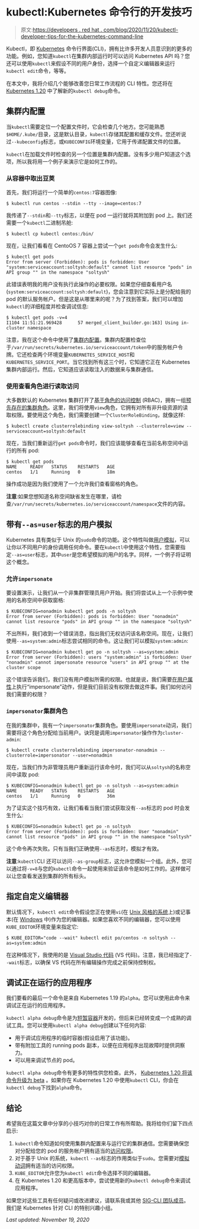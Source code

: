 # kubectl:Kubernetes 命令行的开发技巧

> 原文:[https://developers . red hat . com/blog/2020/11/20/kubectl-developer-tips-for-the-kubernetes-command-line](https://developers.redhat.com/blog/2020/11/20/kubectl-developer-tips-for-the-kubernetes-command-line)

Kubectl，即 [Kubernetes](https://developers.redhat.com/topics/kubernetes) 命令行界面(CLI)，拥有比许多开发人员意识到的更多的功能。例如，您知道`kubectl`在集群内部运行时可以访问 Kubernetes API 吗？您还可以使用`kubectl`来假设不同的用户身份，选择一个自定义编辑器来运行`kubectl edit`命令，等等。

在本文中，我将介绍几个能够改善您日常工作流程的 CLI 特性。您还将在 [Kubernetes 1.20](https://www.kubernetes.dev/resources/release/) 中了解新的`kubectl debug`命令。

## 集群内配置

当`kubectl`需要定位一个配置文件时，它会检查几个地方。您可能熟悉`$HOME/.kube/`目录，这是默认目录，`kubectl`存储其配置和缓存文件。您还听说过`--kubeconfig`标志，或`KUBECONFIG`环境变量，它用于传递配置文件的位置。

`kubectl`在加载文件时检查的另一个位置是集群内配置。没有多少用户知道这个选项，所以我将用一个例子来演示它是如何工作的。

### 从容器中取出豆荚

首先，我们将运行一个简单的`centos:7`容器图像:

```
$ kubectl run centos --stdin --tty --image=centos:7

```

我传递了`--stdin`和`--tty`标志，以便在 pod 一运行就将其附加到 pod 上。我们还需要一个`kubectl`二进制吊舱:

```
$ kubectl cp kubectl centos:/bin/

```

现在，让我们看看在 CentoOS 7 容器上尝试一个`get pods`命令会发生什么:

```
$ kubectl get pods
Error from server (Forbidden): pods is forbidden: User "system:serviceaccount:soltysh:default" cannot list resource "pods" in API group "" in the namespace "soltysh"

```

此错误表明我的用户没有执行此操作的必要权限。如果您仔细查看用户名(`system:serviceaccount:soltysh:default`)，您会注意到它实际上是分配给我的 pod 的默认服务帐户。但是这是从哪里来的呢？为了找到答案，我们可以增加`kubectl`的详细程度并检查调试信息:

```
$ kubectl get pods -v=4
I1104 11:51:21.969428      57 merged_client_builder.go:163] Using in-cluster namespace

```

注意，我在这个命令中使用了[集群内配置](https://kubernetes.io/docs/tasks/access-application-cluster/access-cluster/#accessing-the-api-from-a-pod)。集群内配置检查位于`/var/run/secrets/kubernetes.io/serviceaccount/token`中的服务帐户令牌。它还检查两个环境变量`KUBERNETES_SERVICE_HOST`和`KUBERNETES_SERVICE_PORT`。当它找到所有这三个时，它知道它正在 Kubernetes 集群内部运行。然后，它知道应该读取注入的数据来与集群通信。

### 使用查看角色进行读取访问

大多数默认的 Kubernetes 集群打开了[基于角色的访问控制](https://kubernetes.io/docs/reference/access-authn-authz/rbac/) (RBAC)，拥有一组[预先存在的集群角色](https://kubernetes.io/docs/reference/access-authn-authz/rbac/#user-facing-roles)。这里，我们将使用`view`角色，它拥有对所有非升级资源的读取权限。要使用这个角色，我们需要创建一个`ClusterRoleBinding`，就像这样:

```
$ kubectl create clusterrolebinding view-soltysh --clusterrole=view --serviceaccount=soltysh:default

```

现在，当我们重新运行`get pods`命令时，我们应该能够查看在当前名称空间中运行的所有 pod:

```
$ kubectl get pods
NAME     READY   STATUS    RESTARTS   AGE
centos   1/1     Running   0          18m

```

操作成功是因为我们使用了一个允许我们查看窗格的角色。

**注意**:如果您想知道名称空间缺省发生在哪里，请检查`/var/run/secrets/kubernetes.io/serviceaccount/namespace`文件的内容。

## 带有`--as=user`标志的用户模拟

Kubernetes 具有类似于 Unix 的`sudo`命令的功能。这个特性叫做[用户模拟](https://kubernetes.io/docs/reference/access-authn-authz/authentication/#user-impersonation)，可以让你以不同用户的身份调用任何命令。要在`kubectl`中使用这个特性，您需要指定`--as=user`标志，其中`user`是您希望模拟的用户的名字。同样，一个例子将证明这个概念。

### 允许`impersonate`

要设置演示，让我们从一个非集群管理员用户开始。我们将尝试从上一个示例中使用的名称空间中获取窗格:

```
$ KUBECONFIG=nonadmin kubectl get pods -n soltysh
Error from server (Forbidden): pods is forbidden: User "nonadmin" cannot list resource "pods" in API group "" in the namespace "soltysh"

```

不出所料，我们收到一个错误消息，指出我们无权访问该名称空间。现在，让我们使用`--as=system:admin`标志尝试相同的命令。这让我们可以模拟`system:admin`:

```
$ KUBECONFIG=nonadmin kubectl get po -n soltysh --as=system:admin
Error from server (Forbidden): users "system:admin" is forbidden: User "nonadmin" cannot impersonate resource "users" in API group "" at the cluster scope

```

这个错误告诉我们，我们没有用户模拟所需的权限。也就是说，我们需要[在用户属性](https://kubernetes.io/docs/reference/access-authn-authz/authentication/#user-impersonation)上执行“impersonate”动作，但是我们目前没有权限去做这件事。我们如何访问我们需要的权限？

### `impersonator`集群角色

在我的集群中，我有一个`impersonator`集群角色。要使用`impersonate`动词，我们需要将这个角色分配给当前用户。诀窍是调用`impersonator`操作作为`cluster-admin`:

```
$ kubectl create clusterrolebinding impersonator-nonadmin --clusterrole=impersonator --user=nonadmin

```

现在，当我们作为非管理员用户重新运行该命令时，我们可以从`soltysh`的名称空间中读取 pod:

```
$ KUBECONFIG=nonadmin kubectl get po -n soltysh --as=system:admin
NAME     READY   STATUS    RESTARTS   AGE
centos   1/1     Running   0          36m

```

为了证实这个技巧有效，让我们看看当我们尝试获取没有`--as`标志的 pod 时会发生什么:

```
$ KUBECONFIG=nonadmin kubectl get po -n soltysh
Error from server (Forbidden): pods is forbidden: User "nonadmin" cannot list resource "pods" in API group "" in the namespace "soltysh"

```

这个命令再次失败。只有当我们正确使用`--as`标志时，模拟才有效。

**注意**:`kubectl`CLI 还可以访问`--as-group`标志，这允许您模拟一个组。此外，您可以通过将`-v=8`与您的`kubectl`命令一起使用来验证该命令是如何工作的。这样做可以让您查看发送到集群的所有标头。

## 指定自定义编辑器

默认情况下，`kubectl edit`命令假设您正在使用`vi`(在 [Unix 风格的系统](https://developers.redhat.com/topics/linux)上)或记事本(在 [Windows](https://developers.redhat.com/blog/category/windows) 中)作为您的编辑器。如果您喜欢不同的编辑器，您可以使用`KUBE_EDITOR`环境变量来指定它:

```
$ KUBE_EDITOR="code --wait" kubectl edit po/centos -n soltysh --as=system:admin

```

在这种情况下，我使用的是 [Visual Studio 代码](https://developers.redhat.com/blog/category/vs-code) (VS 代码)。注意，我已经指定了`--wait`标志，以确保 VS 代码在所有编辑操作完成之前保持控制权。

## 调试正在运行的应用程序

我们要看的最后一个命令是来自 Kubernetes 1.19 的`alpha`。您可以使用此命令来调试正在运行的应用程序。

`kubectl alpha debug`命令是为[短暂容器](https://kubernetes.io/docs/concepts/workloads/pods/ephemeral-containers/)开发的，但后来已经转变成一个成熟的调试工具。您可以使用`kubectl alpha debug`创建以下任何内容:

*   用于调试应用程序的临时容器(假设启用了该功能)。
*   带有附加工具的 running pods 副本，以便在应用程序出现故障时提供洞察力。
*   可以用来调试节点的 pod。

`kubectl alpha debug`命令有更多的特性供您检查。此外， [Kubernetes 1.20 将该命令升级为 beta](https://www.kubernetes.dev/resources/release/) 。如果你在 Kubernetes 1.20 中使用`kubectl` CLI，你会在`kubectl debug`下找到`alpha`命令。

## 结论

希望我在这篇文章中分享的小技巧对你的日常工作有所帮助。我将给你们留下四点启示:

1.  `kubectl`命令知道如何使用集群内配置来与运行它的集群通信。您需要确保您对分配给您的 pod 的服务帐户拥有适当的[访问权限](https://kubernetes.io/docs/reference/access-authn-authz/rbac/)。
2.  对于基于 Unix 的系统，`kubectl` `--as`标志的作用类似于`sudo`。您需要对[模拟动词](https://kubernetes.io/docs/reference/access-authn-authz/authentication/#user-impersonation)拥有适当的访问权限。
3.  `KUBE_EDITOR`允许您为`kubectl edit`命令选择不同的编辑器。
4.  在 Kubernetes 1.20 和更高版本中，尝试使用新的`kubectl debug`命令来调试应用程序。

如果您对这些工具有任何疑问或改进建议，请联系我或其他 [SIG-CLI 团队成员](https://github.com/kubernetes/community/tree/master/sig-cli)。我们是 Kubernetes 针对 CLI 的特别兴趣小组。

*Last updated: November 19, 2020*